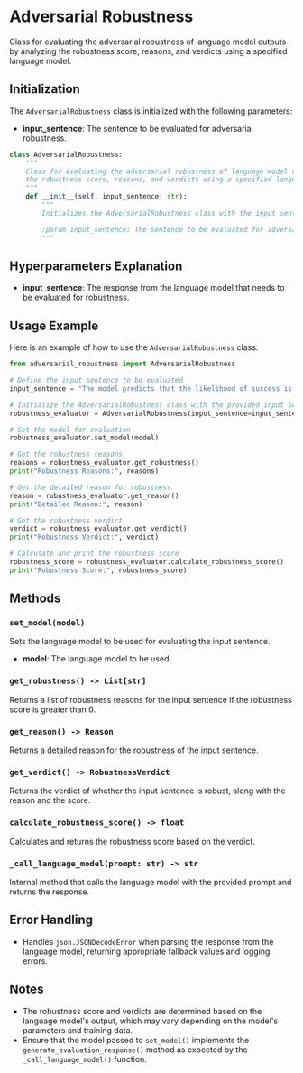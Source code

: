 # Adversarial Robustness

Class for evaluating the adversarial robustness of language model outputs by analyzing the robustness score, reasons, and verdicts using a specified language model.

## Initialization

The `AdversarialRobustness` class is initialized with the following parameters:

- **input_sentence**: The sentence to be evaluated for adversarial robustness.

```python
class AdversarialRobustness:
    """
    Class for evaluating the adversarial robustness of language model outputs by analyzing
    the robustness score, reasons, and verdicts using a specified language model.
    """
    def __init__(self, input_sentence: str):
        """
        Initializes the AdversarialRobustness class with the input sentence to be evaluated.

        :param input_sentence: The sentence to be evaluated for adversarial robustness.
        """
```

## Hyperparameters Explanation

- **input_sentence**: The response from the language model that needs to be evaluated for robustness.

## Usage Example

Here is an example of how to use the `AdversarialRobustness` class:

```python
from adversarial_robustness import AdversarialRobustness

# Define the input sentence to be evaluated
input_sentence = "The model predicts that the likelihood of success is low."

# Initialize the AdversarialRobustness class with the provided input sentence
robustness_evaluator = AdversarialRobustness(input_sentence=input_sentence)

# Set the model for evaluation
robustness_evaluator.set_model(model)

# Get the robustness reasons
reasons = robustness_evaluator.get_robustness()
print("Robustness Reasons:", reasons)

# Get the detailed reason for robustness
reason = robustness_evaluator.get_reason()
print("Detailed Reason:", reason)

# Get the robustness verdict
verdict = robustness_evaluator.get_verdict()
print("Robustness Verdict:", verdict)

# Calculate and print the robustness score
robustness_score = robustness_evaluator.calculate_robustness_score()
print("Robustness Score:", robustness_score)
```

## Methods

### `set_model(model)`

Sets the language model to be used for evaluating the input sentence.

- **model**: The language model to be used.

### `get_robustness() -> List[str]`

Returns a list of robustness reasons for the input sentence if the robustness score is greater than 0.

### `get_reason() -> Reason`

Returns a detailed reason for the robustness of the input sentence.

### `get_verdict() -> RobustnessVerdict`

Returns the verdict of whether the input sentence is robust, along with the reason and the score.

### `calculate_robustness_score() -> float`

Calculates and returns the robustness score based on the verdict.

### `_call_language_model(prompt: str) -> str`

Internal method that calls the language model with the provided prompt and returns the response.

## Error Handling

- Handles `json.JSONDecodeError` when parsing the response from the language model, returning appropriate fallback values and logging errors.

## Notes

- The robustness score and verdicts are determined based on the language model's output, which may vary depending on the model's parameters and training data.
- Ensure that the model passed to `set_model()` implements the `generate_evaluation_response()` method as expected by the `_call_language_model()` function.